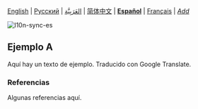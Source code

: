 [English](README.md) | [Русский](README-ru.md) | [العَرَبِيَّة](README-ar.md) | [简体中文](README-zh-Hans.md) | **[Español](README-es.md)** | [Français](README-fr.md) | *[Add](https://github.com/markdown-localization/markdown-localization-spec#workflow)* <!-- @l10n:h -->

<!-- @l10n:ignore start -->
![l10n-sync-es](https://github.com/markdown-localization/markdown-localization-spec/workflows/l10n-sync-es/badge.svg)
<!-- @l10n:ignore end -->

<!-- @l10n:p
## Example A

Here is an outdated text of example.
@l10n:p -->
## Ejemplo A

Aquí hay un texto de ejemplo. Traducido con Google Translate.

<!-- @l10n:p
### References

Some references here.
@l10n:p -->
### Referencias

Algunas referencias aquí.
